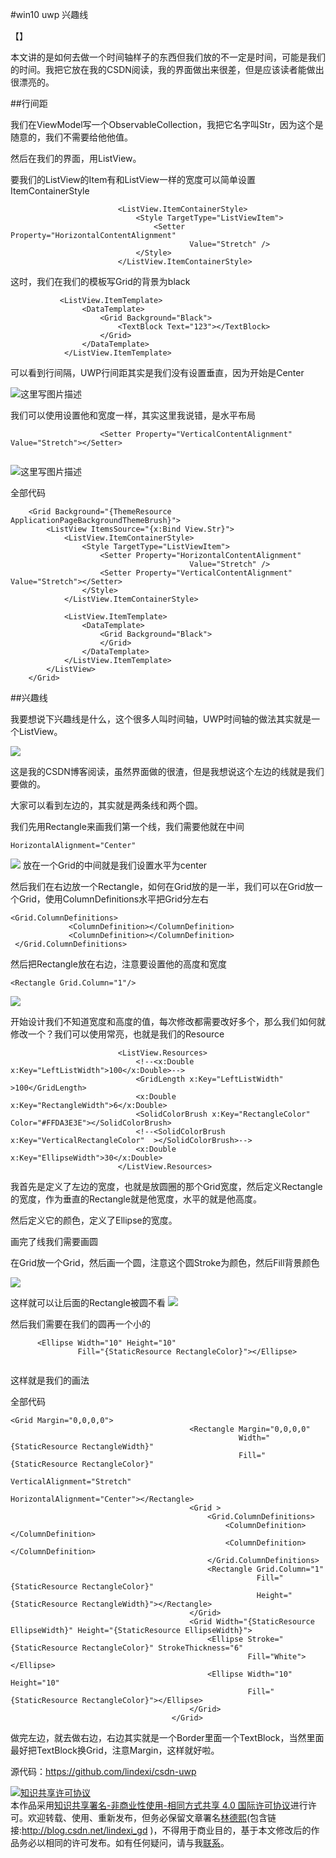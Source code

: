 #win10 uwp 兴趣线

【】

本文讲的是如何去做一个时间轴样子的东西但我们放的不一定是时间，可能是我们的时间。我把它放在我的CSDN阅读，我的界面做出来很差，但是应该读者能做出很漂亮的。

##行间距

我们在ViewModel写一个ObservableCollection，我把它名字叫Str，因为这个是随意的，我们不需要给他他值。

然后在我们的界面，用ListView。

要我们的ListView的Item有和ListView一样的宽度可以简单设置ItemContainerStyle

```
                        <ListView.ItemContainerStyle>
                            <Style TargetType="ListViewItem">
                                <Setter Property="HorizontalContentAlignment"
                                        Value="Stretch" />
                            </Style>
                        </ListView.ItemContainerStyle>

```

这时，我们在我们的模板写Grid的背景为black

```
           <ListView.ItemTemplate>
                <DataTemplate>
                    <Grid Background="Black">
                        <TextBlock Text="123"></TextBlock>
                    </Grid>
                </DataTemplate>
            </ListView.ItemTemplate>

```

可以看到行间隔，UWP行间距其实是我们没有设置垂直，因为开始是Center

![这里写图片描述](http://img.blog.csdn.net/20160925105158895)

我们可以使用设置他和宽度一样，其实这里我说错，是水平布局

```
                    <Setter Property="VerticalContentAlignment" Value="Stretch"></Setter>


```

![这里写图片描述](http://img.blog.csdn.net/20160925105437116)

全部代码

```
    <Grid Background="{ThemeResource ApplicationPageBackgroundThemeBrush}">
        <ListView ItemsSource="{x:Bind View.Str}">
            <ListView.ItemContainerStyle>
                <Style TargetType="ListViewItem">
                    <Setter Property="HorizontalContentAlignment"
                                        Value="Stretch" />
                    <Setter Property="VerticalContentAlignment" Value="Stretch"></Setter>
                </Style>
            </ListView.ItemContainerStyle>
            
            <ListView.ItemTemplate>
                <DataTemplate>
                    <Grid Background="Black">
                    </Grid>
                </DataTemplate>
            </ListView.ItemTemplate>
        </ListView>
    </Grid>

```

##兴趣线

我要想说下兴趣线是什么，这个很多人叫时间轴，UWP时间轴的做法其实就是一个ListView。

![](http://jycloud.9uads.com/web/GetObject.aspx?filekey=4c98bf6dbf97f7109aa4716dfb5430d9)

这是我的CSDN博客阅读，虽然界面做的很渣，但是我想说这个左边的线就是我们要做的。

大家可以看到左边的，其实就是两条线和两个圆。

我们先用Rectangle来画我们第一个线，我们需要他就在中间

```
HorizontalAlignment="Center"
```

![](http://jycloud.9uads.com/web/GetObject.aspx?filekey=c536e3bfe4faa3e64a2fb388afd6f5ea)
放在一个Grid的中间就是我们设置水平为center

然后我们在右边放一个Rectangle，如何在Grid放的是一半，我们可以在Grid放一个Grid，使用ColumnDefinitions水平把Grid分左右

```
<Grid.ColumnDefinitions>
             <ColumnDefinition></ColumnDefinition>
             <ColumnDefinition></ColumnDefinition>
 </Grid.ColumnDefinitions>

```

然后把Rectangle放在右边，注意要设置他的高度和宽度

```
<Rectangle Grid.Column="1"/>

```

![](http://jycloud.9uads.com/web/GetObject.aspx?filekey=bf9139aa65691dcc99c5f915fd48f762)

开始设计我们不知道宽度和高度的值，每次修改都需要改好多个，那么我们如何就修改一个？我们可以使用常亮，也就是我们的Resource

```
                        <ListView.Resources>
                            <!--<x:Double x:Key="LeftListWidth">100</x:Double>-->
                            <GridLength x:Key="LeftListWidth" >100</GridLength>
                            <x:Double x:Key="RectangleWidth">6</x:Double>
                            <SolidColorBrush x:Key="RectangleColor" Color="#FFDA3E3E"></SolidColorBrush>
                            <!--<SolidColorBrush x:Key="VerticalRectangleColor"  ></SolidColorBrush>-->
                            <x:Double x:Key="EllipseWidth">30</x:Double>
                        </ListView.Resources>

```

我首先是定义了左边的宽度，也就是放圆圈的那个Grid宽度，然后定义Rectangle的宽度，作为垂直的Rectangle就是他宽度，水平的就是他高度。

然后定义它的颜色，定义了Ellipse的宽度。

画完了线我们需要画圆

在Grid放一个Grid，然后画一个圆，注意这个圆Stroke为颜色，然后Fill背景颜色

![](http://jycloud.9uads.com/web/GetObject.aspx?filekey=8854fb16de8fc8bc02990fe9c84763d0)

这样就可以让后面的Rectangle被圆不看
![](http://jycloud.9uads.com/web/GetObject.aspx?filekey=c54ef276e7bc53dd6f5fc40df7bd4be2)

然后我们需要在我们的圆再一个小的

```
      <Ellipse Width="10" Height="10"
               Fill="{StaticResource RectangleColor}"></Ellipse>


```            

这样就是我们的画法

全部代码

```
<Grid Margin="0,0,0,0">
                                        <Rectangle Margin="0,0,0,0"
                                                   Width="{StaticResource RectangleWidth}"
                                                   Fill="{StaticResource RectangleColor}" 
                                                   VerticalAlignment="Stretch"
                                                   HorizontalAlignment="Center"></Rectangle>
                                        <Grid >
                                            <Grid.ColumnDefinitions>
                                                <ColumnDefinition></ColumnDefinition>
                                                <ColumnDefinition></ColumnDefinition>
                                            </Grid.ColumnDefinitions>
                                            <Rectangle Grid.Column="1"
                                                       Fill="{StaticResource RectangleColor}"
                                                       Height="{StaticResource RectangleWidth}"></Rectangle>
                                        </Grid>
                                        <Grid Width="{StaticResource EllipseWidth}" Height="{StaticResource EllipseWidth}">
                                            <Ellipse Stroke="{StaticResource RectangleColor}" StrokeThickness="6"
                                                     Fill="White"></Ellipse>
                                            <Ellipse Width="10" Height="10"
                                                     Fill="{StaticResource RectangleColor}"></Ellipse>
                                        </Grid>
                                    </Grid>

```

做完左边，就去做右边，右边其实就是一个Border里面一个TextBlock，当然里面最好把TextBlock换Grid，注意Margin，这样就好啦。

源代码：https://github.com/lindexi/csdn-uwp

<a rel="license" href="http://creativecommons.org/licenses/by-nc-sa/4.0/"><img alt="知识共享许可协议" style="border-width:0" src="https://i.creativecommons.org/l/by-nc-sa/4.0/88x31.png" /></a><br />本作品采用<a rel="license" href="http://creativecommons.org/licenses/by-nc-sa/4.0/">知识共享署名-非商业性使用-相同方式共享 4.0 国际许可协议</a>进行许可。欢迎转载、使用、重新发布，但务必保留文章署名[林德熙](http://blog.csdn.net/lindexi_gd)(包含链接:http://blog.csdn.net/lindexi_gd )，不得用于商业目的，基于本文修改后的作品务必以相同的许可发布。如有任何疑问，请与我[联系](mailto:lindexi_gd@163.com)。
